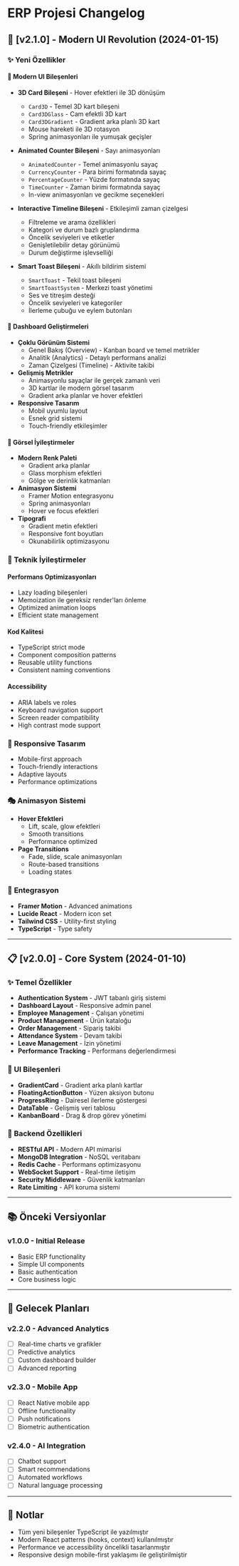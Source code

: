 # ERP Projesi Changelog

## 🚀 [v2.1.0] - Modern UI Revolution (2024-01-15)

### ✨ Yeni Özellikler

#### 🎨 **Modern UI Bileşenleri**
- **3D Card Bileşeni** - Hover efektleri ile 3D dönüşüm
  - `Card3D` - Temel 3D kart bileşeni
  - `Card3DGlass` - Cam efektli 3D kart
  - `Card3DGradient` - Gradient arka planlı 3D kart
  - Mouse hareketi ile 3D rotasyon
  - Spring animasyonları ile yumuşak geçişler

- **Animated Counter Bileşeni** - Sayı animasyonları
  - `AnimatedCounter` - Temel animasyonlu sayaç
  - `CurrencyCounter` - Para birimi formatında sayaç
  - `PercentageCounter` - Yüzde formatında sayaç
  - `TimeCounter` - Zaman birimi formatında sayaç
  - In-view animasyonları ve gecikme seçenekleri

- **Interactive Timeline Bileşeni** - Etkileşimli zaman çizelgesi
  - Filtreleme ve arama özellikleri
  - Kategori ve durum bazlı gruplandırma
  - Öncelik seviyeleri ve etiketler
  - Genişletilebilir detay görünümü
  - Durum değiştirme işlevselliği

- **Smart Toast Bileşeni** - Akıllı bildirim sistemi
  - `SmartToast` - Tekil toast bileşeni
  - `SmartToastSystem` - Merkezi toast yönetimi
  - Ses ve titreşim desteği
  - Öncelik seviyeleri ve kategoriler
  - İlerleme çubuğu ve eylem butonları

#### 🎯 **Dashboard Geliştirmeleri**
- **Çoklu Görünüm Sistemi**
  - Genel Bakış (Overview) - Kanban board ve temel metrikler
  - Analitik (Analytics) - Detaylı performans analizi
  - Zaman Çizelgesi (Timeline) - Aktivite takibi
- **Gelişmiş Metrikler**
  - Animasyonlu sayaçlar ile gerçek zamanlı veri
  - 3D kartlar ile modern görsel tasarım
  - Gradient arka planlar ve hover efektleri
- **Responsive Tasarım**
  - Mobil uyumlu layout
  - Esnek grid sistemi
  - Touch-friendly etkileşimler

#### 🎨 **Görsel İyileştirmeler**
- **Modern Renk Paleti**
  - Gradient arka planlar
  - Glass morphism efektleri
  - Gölge ve derinlik katmanları
- **Animasyon Sistemi**
  - Framer Motion entegrasyonu
  - Spring animasyonları
  - Hover ve focus efektleri
- **Tipografi**
  - Gradient metin efektleri
  - Responsive font boyutları
  - Okunabilirlik optimizasyonu

### 🔧 Teknik İyileştirmeler

#### **Performans Optimizasyonları**
- Lazy loading bileşenleri
- Memoization ile gereksiz render'ları önleme
- Optimized animation loops
- Efficient state management

#### **Kod Kalitesi**
- TypeScript strict mode
- Component composition patterns
- Reusable utility functions
- Consistent naming conventions

#### **Accessibility**
- ARIA labels ve roles
- Keyboard navigation support
- Screen reader compatibility
- High contrast mode support

### 📱 **Responsive Tasarım**
- Mobile-first approach
- Touch-friendly interactions
- Adaptive layouts
- Performance optimizations

### 🎭 **Animasyon Sistemi**
- **Hover Efektleri**
  - Lift, scale, glow efektleri
  - Smooth transitions
  - Performance optimized
- **Page Transitions**
  - Fade, slide, scale animasyonları
  - Route-based transitions
  - Loading states

### 🔌 **Entegrasyon**
- **Framer Motion** - Advanced animations
- **Lucide React** - Modern icon set
- **Tailwind CSS** - Utility-first styling
- **TypeScript** - Type safety

---

## 📋 [v2.0.0] - Core System (2024-01-10)

### ✨ Temel Özellikler
- **Authentication System** - JWT tabanlı giriş sistemi
- **Dashboard Layout** - Responsive admin panel
- **Employee Management** - Çalışan yönetimi
- **Product Management** - Ürün kataloğu
- **Order Management** - Sipariş takibi
- **Attendance System** - Devam takibi
- **Leave Management** - İzin yönetimi
- **Performance Tracking** - Performans değerlendirmesi

### 🎨 UI Bileşenleri
- **GradientCard** - Gradient arka planlı kartlar
- **FloatingActionButton** - Yüzen aksiyon butonu
- **ProgressRing** - Dairesel ilerleme göstergesi
- **DataTable** - Gelişmiş veri tablosu
- **KanbanBoard** - Drag & drop görev yönetimi

### 🔧 Backend Özellikleri
- **RESTful API** - Modern API mimarisi
- **MongoDB Integration** - NoSQL veritabanı
- **Redis Cache** - Performans optimizasyonu
- **WebSocket Support** - Real-time iletişim
- **Security Middleware** - Güvenlik katmanları
- **Rate Limiting** - API koruma sistemi

---

## 📚 Önceki Versiyonlar

### v1.0.0 - Initial Release
- Basic ERP functionality
- Simple UI components
- Basic authentication
- Core business logic

---

## 🚀 Gelecek Planları

### v2.2.0 - Advanced Analytics
- [ ] Real-time charts ve grafikler
- [ ] Predictive analytics
- [ ] Custom dashboard builder
- [ ] Advanced reporting

### v2.3.0 - Mobile App
- [ ] React Native mobile app
- [ ] Offline functionality
- [ ] Push notifications
- [ ] Biometric authentication

### v2.4.0 - AI Integration
- [ ] Chatbot support
- [ ] Smart recommendations
- [ ] Automated workflows
- [ ] Natural language processing

---

## 📝 Notlar

- Tüm yeni bileşenler TypeScript ile yazılmıştır
- Modern React patterns (hooks, context) kullanılmıştır
- Performance ve accessibility öncelikli tasarlanmıştır
- Responsive design mobile-first yaklaşımı ile geliştirilmiştir
